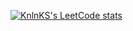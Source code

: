 [![KnlnKS's LeetCode stats](https://leetcode-stats-six.vercel.app/?username=sovadeveloper&theme=dark)](https://github.com/KnlnKS/leetcode-stats)
